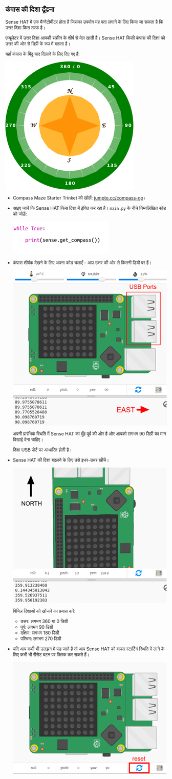 ## कंपास की दिशा ढूँढना

Sense HAT में एक मैग्नेटोमीटर होता है जिसका उपयोग यह पता लगाने के लिए किया जा सकता है कि उत्तर दिशा किस तरफ है।

एम्यूलेटर में उत्तर दिशा आपकी स्क्रीन के शीर्ष से मेल खाती है। Sense HAT किसी कंपास की दिशा को उत्तर की ओर से डिग्री के रूप में बताता है।

यहाँ कंपास के बिंदु याद दिलाने के लिए दिए गए हैं:

![स्क्रीनशॉट](images/compass-nsew.png)

+ Compass Maze Starter Trinket को खोलें: <a href="http://jumpto.cc/compass-go" target="_blank">jumpto.cc/compass-go</a>।

+ आइए जानें कि Sense HAT किस दिशा में इंगित कर रहा है। `main.py` के नीचे निम्नलिखित कोड को जोड़ें:
    
    ![स्क्रीनशॉट](images/compass-get.png)

+ कंपास शीर्षक देखने के लिए अपना कोड चलाएँ - आप उत्तर की ओर से कितनी डिग्री पर हैं।
    
    ![स्क्रीनशॉट](images/compass-east.png)
    
    अपनी प्रारंभिक स्थिति में Sense HAT का मुँह पूर्व की ओर है और आपको लगभग 90 डिग्री का मान दिखाई देना चाहिए।
    
    दिशा USB पोर्ट पर आधारित होती है।

+ Sense HAT की दिशा बदलने के लिए उसे इधर-उधर खींचें।
    
    ![स्क्रीनशॉट](images/compass-north.png)
    
    विभिन्न दिशाओं को खोजने का प्रयास करें:
    
    + उत्तर: लगभग 360 या 0 डिग्री 
    + पूर्व: लगभग 90 डिग्री
    + दक्षिण: लगभग 180 डिग्री
    + पश्चिम: लगभग 270 डिग्री

+ यदि आप कभी भी उलझन में पड़ जाते हैं तो आप Sense HAT को वापस स्टार्टिगं स्थिति में लाने के लिए कभी भी रीसेट बटन पर क्लिक कर सकते हैं।
    
    ![स्क्रीनशॉट](images/compass-reset.png)